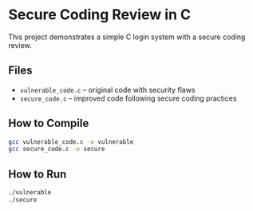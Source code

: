 # Secure Coding Review in C

This project demonstrates a simple C login system with a secure coding review.

## Files
- `vulnerable_code.c` – original code with security flaws
- `secure_code.c` – improved code following secure coding practices

## How to Compile
```bash
gcc vulnerable_code.c -o vulnerable
gcc secure_code.c -o secure
```

## How to Run
```bash
./vulnerable
./secure
```
